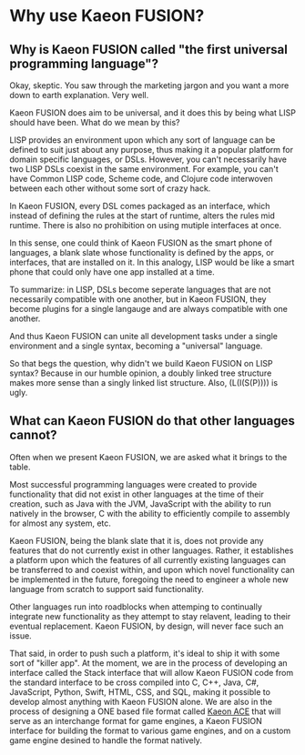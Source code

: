 # Why use Kaeon FUSION?

## Why is Kaeon FUSION called "the first universal programming language"?

Okay, skeptic.
You saw through the marketing jargon and you want a more down to earth explanation.
Very well.

Kaeon FUSION does aim to be universal,
and it does this by being what LISP should have been.
What do we mean by this?

LISP provides an environment upon which any sort of language can be defined to suit just about any purpose,
thus making it a popular platform for domain specific languages,
or DSLs.
However,
you can't necessarily have two LISP DSLs coexist in the same environment.
For example,
you can't have Common LISP code,
Scheme code,
and Clojure code interwoven between each other without some sort of crazy hack.

In Kaeon FUSION,
every DSL comes packaged as an interface,
which instead of defining the rules at the start of runtime,
alters the rules mid runtime.
There is also no prohibition on using mutiple interfaces at once.

In this sense,
one could think of Kaeon FUSION as the smart phone of languages,
a blank slate whose functionality is defined by the apps,
or interfaces,
that are installed on it.
In this analogy,
LISP would be like a smart phone that could only have one app installed at a time.

To summarize:
in LISP,
DSLs become seperate languages that are not necessarily compatible with one another,
but in Kaeon FUSION,
they become plugins for a single langauge and are always compatible with one another.

And thus Kaeon FUSION can unite all development tasks under a single environment and a single syntax,
becoming a "universal" language.

So that begs the question,
why didn't we build Kaeon FUSION on LISP syntax?
Because in our humble opinion,
a doubly linked tree structure makes more sense than a singly linked list structure.
Also, (L(I(S(P)))) is ugly.

## What can Kaeon FUSION do that other languages cannot?

Often when we present Kaeon FUSION,
we are asked what it brings to the table.

Most successful programming languages were created to provide functionality that did not exist in other languages at the time of their creation,
such as Java with the JVM,
JavaScript with the ability to run natively in the browser,
C with the ability to efficiently compile to assembly for almost any system,
etc.

Kaeon FUSION,
being the blank slate that it is,
does not provide any features that do not currently exist in other languages.
Rather,
it establishes a platform upon which the features of all currently existing languages can be transferred to and coexist within,
and upon which novel functionality can be implemented in the future,
foregoing the need to engineer a whole new language from scratch to support said functionality.

Other languages run into roadblocks when attemping to continually integrate new functionality as they attempt to stay relavent,
leading to their eventual replacement.
Kaeon FUSION,
by design,
will never face such an issue.

That said,
in order to push such a platform,
it's ideal to ship it with some sort of "killer app".
At the moment,
we are in the process of developing an interface called the Stack interface that will allow Kaeon FUSION code from the standard interface to be cross compiled into C,
C++,
Java,
C#,
JavaScript,
Python,
Swift,
HTML,
CSS,
and SQL,
making it possible to develop almost anything with Kaeon FUSION alone.
We are also in the process of designing a ONE based file format called [Kaeon ACE](https://github.com/Gallery-of-Kaeon/Kaeon-ACE/blob/master/README.md) that will serve as an interchange format for game engines,
a Kaeon FUSION interface for building the format to various game engines,
and on a custom game engine desined to handle the format natively.